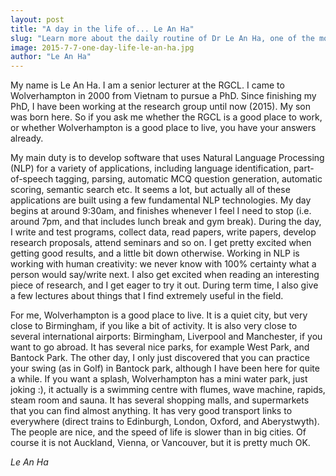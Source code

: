 ```yaml
---
layout: post
title: "A day in the life of... Le An Ha"
slug: "Learn more about the daily routine of Dr Le An Ha, one of the most senior member of staff at RGCL!"
image: 2015-7-7-one-day-life-le-an-ha.jpg 
author: "Le An Ha"
---
```


My name is Le An Ha. I am a senior lecturer at the RGCL. I came to Wolverhampton in 2000 from Vietnam to pursue a PhD. Since finishing my PhD, I have been working at the research group until now (2015). My son was born here. So if you ask me whether the RGCL is a good place to work, or whether Wolverhampton is a good place to live, you have your answers already.

My main duty is to develop software that uses Natural Language Processing (NLP) for a variety of applications, including language identification, part-of-speech tagging, parsing, automatic MCQ question generation, automatic scoring, semantic search etc. It seems a lot, but actually all of these applications are built using a few fundamental NLP technologies. My day begins at around 9:30am, and finishes whenever I feel I need to stop (i.e. around 7pm, and that includes lunch break and gym break). During the day, I write and test programs, collect data, read papers, write papers, develop research proposals, attend seminars and so on. I get pretty excited when getting good results, and a little bit down otherwise. Working in NLP is working with human creativity: we never know with 100% certainty what a person would say/write next. I also get excited when reading an interesting piece of research, and I get eager to try it out. During term time, I also give a few lectures about things that I find extremely useful in the field.

For me, Wolverhampton is a good place to live. It is a quiet city, but very close to Birmingham, if you like a bit of activity. It is also very close to several international airports: Birmingham, Liverpool and Manchester, if you want to go abroad. It has several nice parks, for example West Park, and Bantock Park. The other day, I only just discovered that you can practice your swing (as in Golf) in Bantock park, although I have been here for quite a while. If you want a splash, Wolverhampton has a mini water park, just joking :), it actually is a swimming centre with flumes, wave machine, rapids, steam room and sauna. It has several shopping malls, and supermarkets that you can find almost anything. It has very good transport links to everywhere (direct trains to Edinburgh, London, Oxford, and Aberystwyth). The people are nice, and the speed of life is slower than in big cities. Of course it is not Auckland, Vienna, or Vancouver, but it is pretty much OK.

*Le An Ha*
